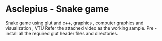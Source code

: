 # Asclepius - Snake game
Snake game using glut and c++, graphics , computer graphics and visualization , VTU
Refer the attached video as the working sample.
Pre - install all the required glut header files and directories.
